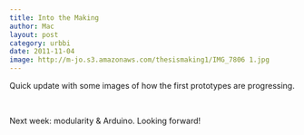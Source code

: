 ```yaml
---
title: Into the Making
author: Mac
layout: post
category: urbbi
date: 2011-11-04
image: http://m-jo.s3.amazonaws.com/thesismaking1/IMG_7806 1.jpg
---
```


Quick update with some images of how the first prototypes are progressing. 

<img src="http://m-jo.s3.amazonaws.com/thesismaking1/IMG_7799 1.jpg" alt="" title="process_map-01"/>

<img src="http://m-jo.s3.amazonaws.com/thesismaking1/IMG_7801 1.jpg" alt="" title="process_map-01"/>

<img src="http://m-jo.s3.amazonaws.com/thesismaking1/IMG_7803 1.jpg" alt="" title="process_map-01"/>

<img src="http://m-jo.s3.amazonaws.com/thesismaking1/IMG_7806 1.jpg" alt="" title="process_map-01"/>

<img src="http://m-jo.s3.amazonaws.com/thesismaking1/IMG_7818 1.jpg" alt="" title="process_map-01"/>

Next week: modularity & Arduino. Looking forward!